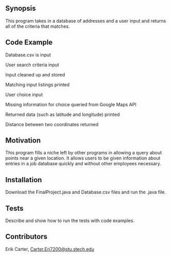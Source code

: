 ## Synopsis

This program takes in a database of addresses and a user input and returns all of the criteria that matches.

## Code Example
Database.csv is input

User search criteria input

Input cleaned up and stored

Matching input listings printed

User choice input

Missing information for choice queried from Google Maps API

Returned data (such as latitude and longitude) printed

Distance between two coordinates returned

## Motivation

This program fills a niche left by other programs in allowing a query about points near a given location. It allows users to be given information about entries in a job database quickly and without other employees necessary. 

## Installation

Download the FinalProject.java and Database.csv files and run the .java file.

## Tests

Describe and show how to run the tests with code examples.

## Contributors

Erik Carter, Carter.Eri7200@stu.stech.edu
